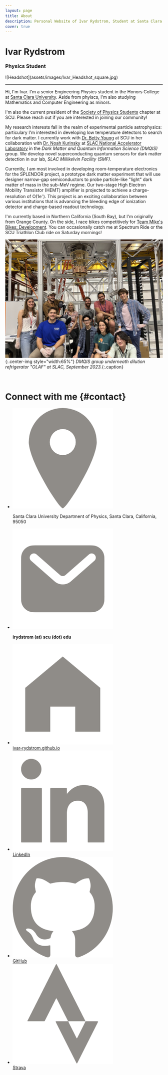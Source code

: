 ```yaml
---
layout: page
title: About
description: Personal Website of Ivar Rydstrom, Student at Santa Clara University
cover: true
---
```

<style>article header {display: none;}</style>
<div class='h1 heading' markdown='1'>
<div markdown='1'>

# Ivar Rydstrom

<h3 class="subtitle" style="margin-top: 0px">Physics Student</h3>
</div>
![Headshot](assets/images/Ivar_Headshot_square.jpg)
</div>

<hr>

Hi, I'm Ivar. I'm a senior Engineering Physics student in the Honors College at [Santa Clara University](https://www.scu.edu/cas/physics/). Aside from phyiscs, I'm also studying Mathematics and Computer Engineering as minors.

I'm also the current president of the [Society of Physics Students](https://www.instagram.com/scu.sps/) chapter at SCU. Please reach out if you are interested in joining our community!

My research interests fall in the realm of experimental particle astrophysics: particulary I'm interested in developing low temperature detectors to search for dark matter. I currently work with [Dr. Betty Young](https://www.scu.edu/cas/physics/faculty/betty-a-young/) at SCU in her collaboration with [Dr. Noah Kurinsky](https://kipac.stanford.edu/people/noah-kurinsky-0) at [SLAC National Accelerator Laboratory](https://www6.slac.stanford.edu/) in the *Dark Matter and Quantum Information Science (DMQIS)* group. We develop novel superconducting quantum sensors for dark matter detection in our lab, *SLAC Millikelvin Facility (SMF)*.

Currently, I am most involved in developing room-temperature electronics for the SPLENDOR project, a prototype dark matter experiment that will use designer narrow-gap semiconductors to probe particle-like "light" dark matter of mass in the sub-MeV regime. Our two-stage High Electron Mobility Transistor (HEMT) amplifier is projected to achieve a charge-resolution of O(1e<sup>-</sup>). This project is an exciting collaboration between various institutions that is advancing the bleeding edge of ionization detector and charge-based readout technology.

I'm currently based in Northern California (South Bay), but I'm originally from Orange County. On the side, I race bikes competitively for [Team Mike's Bikes: Development](https://www.teammikesbikes.com/). You can occasionally catch me at Spectrum Ride or the SCU Triathlon Club ride on Saturday mornings!

![DMQIS Group Photo](/assets/images/group_photo.jpg){:.center-img style="width:65%"}
*DMQIS group underneath dilution refrigerator "OLAF" at SLAC, September 2023.*{:.caption}

<br>

<div class="h1" id="contact-heading" markdown="1">

# Connect with me {#contact}

</div>
<div class="info-section">
    <ul>
        <li>
            <div><img src="assets/images/location-pin.png" alt="location"></div>
            <p class="bold">Santa Clara University Department of Physics, Santa Clara, California, 95050</p>
        </li>
        <li>
            <div><img src="assets/images/mail-pin.png"></div>
            <p style="font-weight:bold">irydstrom (at) scu (dot) edu</p>        
        </li>
        <li>
            <div><img src="assets/images/web-pin.png" alt="website"></div>
            <a href="https://ivar-rydstrom.github.io/" class="bold">ivar-rydstrom.github.io</a>
        </li>
        <li>
            <div><img src="assets/images/linkedin-pin.png"></div>
            <a href="https://www.linkedin.com/in/ivar-rydstrom/" class="bold">LinkedIn</a>
        </li>
        <li>
            <div><img src="assets/images/github-pin.png"></div>
            <a href="https://github.com/Ivar-Rydstrom" class="bold">GitHub</a>
        </li>
        <li>
            <div><img src="assets/images/strava-pin.png"></div>
            <a href="https://www.strava.com/athletes/69009354" class="bold">Strava</a>
        </li>
    </ul>
</div>
